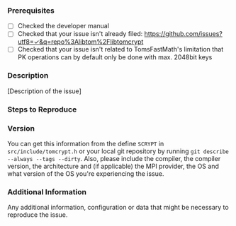 <!--

Do you want to ask a question? Are you looking for support? The Mailing list is the best place for getting support: https://groups.google.com/forum/#!forum/libtom

This is a very generic template, remove items that do not apply. For completed items, change [ ] to [x].

-->

### Prerequisites

* [ ] Checked the developer manual
* [ ] Checked that your issue isn't already filed: https://github.com/issues?utf8=✓&q=repo%3Alibtom%2Flibtomcrypt
* [ ] Checked that your issue isn't related to TomsFastMath's limitation that PK operations can by default only be done with max. 2048bit keys

### Description

[Description of the issue]

### Steps to Reproduce
<!-- Please either describe your issue or even better, provide a functional code example reproducing your issue. -->

### Version

You can get this information from the define `SCRYPT` in `src/include/tomcrypt.h` or your local git repository by running `git describe --always --tags --dirty`. 
Also, please include the compiler, the compiler version, the architecture and (if applicable) the MPI provider, the OS and what version of the OS you're experiencing the issue.

### Additional Information

Any additional information, configuration or data that might be necessary to reproduce the issue.
